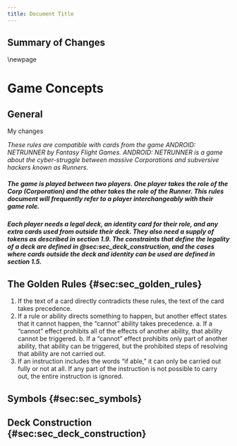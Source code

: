 ```yaml
---
title: Document Title
---
```


## Summary of Changes

\newpage

# Game Concepts

## General

My changes

*These rules are compatible with cards from the game ANDROID: NETRUNNER by Fantasy Flight Games. ANDROID: NETRUNNER is a game about the cyber-struggle between massive Corporations and subversive hackers known as Runners.*

##### The game is played between two players. One player takes the role of the Corp (Corporation) and the other takes the role of the Runner. This rules document will frequently refer to a player interchangeably with their game role.

##### Each player needs a legal deck, an identity card for their role, and any extra cards used from outside their deck. They also need a supply of tokens as described in section 1.9. The constraints that define the legality of a deck are defined in @sec:sec_deck_construction, and the cases where cards outside the deck and identity can be used are defined in section 1.5.

## The Golden Rules {#sec:sec_golden_rules}

1. If the text of a card directly contradicts these rules, the text of the card takes precedence.
2. If a rule or ability directs something to happen, but another effect states that it cannot happen, the “cannot” ability takes precedence.
  a. If a “cannot” effect prohibits all of the effects of another ability, that ability cannot be triggered.
  b. If a “cannot” effect prohibits only part of another ability, that ability can be triggered, but the prohibited steps of resolving that ability are not carried out.
3. If an instruction includes the words “if able,” it can only be carried out fully or not at all. If any part of the instruction is not possible to carry out, the entire instruction is ignored.

## Symbols {#sec:sec_symbols}

## Deck Construction {#sec:sec_deck_construction}
